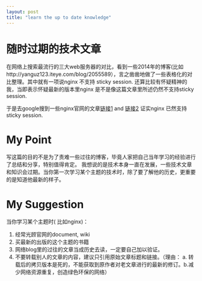 ```yaml
---
layout: post
title: "learn the up to date knowledge"
---
```


# 随时过期的技术文章

在网络上搜索最流行的三大web服务器的对比，看到一些2014年的博客(比如http://yanguz123.iteye.com/blog/2055589），言之凿凿地做了一些表格化的对比整理。其中就有一项说nginx 不支持 sticky session. 还算比较有怀疑精神的我，当即表示怀疑最新的版本里nginx 是不是像这篇文章里所述仍然不支持sticky session.

于是去google搜到一些nginx官网的文章[链接1](https://www.nginx.com/products/session-persistence/) and [链接2](http://nginx.org/en/docs/http/ngx_http_upstream_module.html#sticky) 证实nginx 已然支持 sticky session.

# My Point

写这篇的目的不是为了责难一些过往的博客，毕竟人家把自己当年学习的经验进行了总结和分享，特别值得肯定。
我想说的是技术本身一直在发展，一些技术文章和知识会过期。当你第一次学习某个主题的技术时，除了要了解他的历史，更重要的是知道他最新的样子。

# My Suggestion

当你学习某个主题时( 比如nginx)：

1. 经常光顾官网的document, wiki
2. 买最新的出版的这个主题的书籍
3. 网络blog里的过往的文章当成历史去读，一定要自己加以验证。
4. 不要转载别人的文章的内容，建议只引用原始文章标题和链接。（理由： a. 转载后的拷贝版本是死的，不能获取到原作者对老文章进行的最新的修订。b.减少网络资源重复，创造绿色环保的网络）
